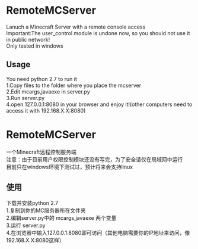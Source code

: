 RemoteMCServer
==============
Lanuch a Minecraft Server with a remote console access<br />
Important:The user_control module is undone now, so you should not use it in public network!<br />
Only tested in windows<br />

Usage
--------------
You need python 2.7 to run it<br />
1.Copy files to the folder where you place the mcserver<br />
2.Edit mcargs,javaexe in server.py<br />
3.Run server.py<br />
4.open 127.0.0.1:8080 in your browser and enjoy it!(other computers need to access it with 192.168.X.X:8080)<br />

RemoteMCServer
==============
一个Minecraft远程控制服务端<br />
注意：由于目前用户权限控制模块还没有写完，为了安全请仅在局域网中运行<br />
目前只在windows环境下测试过，预计将来会支持linux<br />

使用
--------------
下载并安装python 2.7<br />
1.复制到你的MC服务器所在文件夹<br />
2.编辑server.py中的 mcargs,javaexe 两个变量<br />
3.运行 server.py<br />
4.在浏览器中输入127.0.0.1:8080即可访问（其他电脑需要你的IP地址来访问，像192.168.X.X:8080这样）<br />